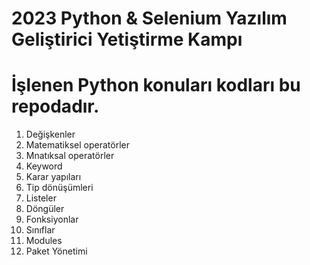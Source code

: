 # 2023 Python & Selenium Yazılım Geliştirici Yetiştirme Kampı
# İşlenen Python konuları kodları bu repodadır.

1. Değişkenler
2. Matematiksel operatörler
3. Mnatıksal operatörler
4. Keyword
5. Karar yapıları
6. Tip dönüşümleri
7.  Listeler
8.  Döngüler
9.  Fonksiyonlar
10.  Sınıflar
11.  Modules
12.  Paket Yönetimi
